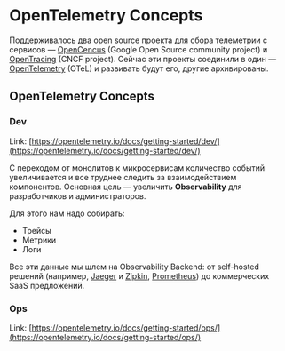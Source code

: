 # OpenTelemetry Concepts

Поддерживалось два open source проекта для сбора телеметрии с сервисов — [OpenCencus](https://opencensus.io) (Google Open Source community project) и [OpenTracing](https://opentracing.io/) (CNCF project). Сейчас эти проекты соединили в один — [OpenTelemetry](https://opentelemetry.io) (OTeL) и развивать будут его, другие архивированы.

## OpenTelemetry Concepts

### Dev

Link: [https://opentelemetry.io/docs/getting-started/dev/](https://opentelemetry.io/docs/getting-started/dev/)

С переходом от монолитов к микросервисам количество событий увеличивается и все труднее следить за взаимодействием компонентов. Основная цель — увеличить **Observability** для разработчиков и администраторов.&#x20;

Для этого нам надо собирать:

* Трейсы
* Метрики
* Логи

Все эти данные мы шлем на Observability Backend: от self-hosted решений (например, [Jaeger](https://www.jaegertracing.io/) и [Zipkin](https://zipkin.io/), [Prometheus](https://prometheus.io/)) до коммерческих SaaS предложений.

### Ops

Link: [https://opentelemetry.io/docs/getting-started/ops/](https://opentelemetry.io/docs/getting-started/ops/)
